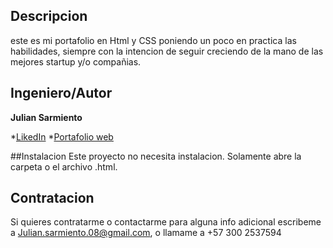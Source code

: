 ## Descripcion
este es mi portafolio en Html y CSS poniendo un poco en practica las habilidades, siempre con la intencion de seguir creciendo de la mano de las mejores startup y/o compañias.

## Ingeniero/Autor
**Julian Sarmiento**

*[LikedIn](https://www.linkedin.com/in/julian-sarmiento-08/)
*[Portafolio web](https://github.com/CroudJulian)

##Instalacion 
Este proyecto no necesita instalacion. Solamente abre la carpeta o el archivo .html.

## Contratacion
Si quieres contratarme o contactarme para alguna info adicional escribeme a Julian.sarmiento.08@gmail.com, o llamame a +57 300 2537594
